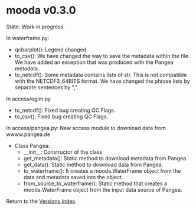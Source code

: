 # mooda v0.3.0

State: Work in progress.

In waterframe.py:

* qcbarplot(): Legend changed.
* to_csv(): We have changed the way to save the metadata within the file. We have added an exception that was produced with the Pangea metadata.
* to_netcdf(): Some metadata contains lists of str. This is not compatible with the NETCDF3_64BITS format. We have changed the phrase lists by separate sentences by ",".

In access/egim.py

* to_netcdf(): Fixed bug creating QC Flags.
* to_csv(): Fixed bug creating QC Flags.

In access/pangea.py: New access module to download data from wwww.pangea.de

* Class Pangea:
  * \_\_init\_\_: Constructor of the class
  * get_metadata(): Static method to download metadata from Pangea.
  * get_data(): Static method to download data from Pangea.
  * to_waterframe(): It creates a mooda.WaterFrame object from the data and metadata saved into the object.
  * from_source_to_waterframe(): Static method that creates a mooda.WaterFrame object from the input data source of Pangea.

Return to the [Versions Index](index_versions.md).